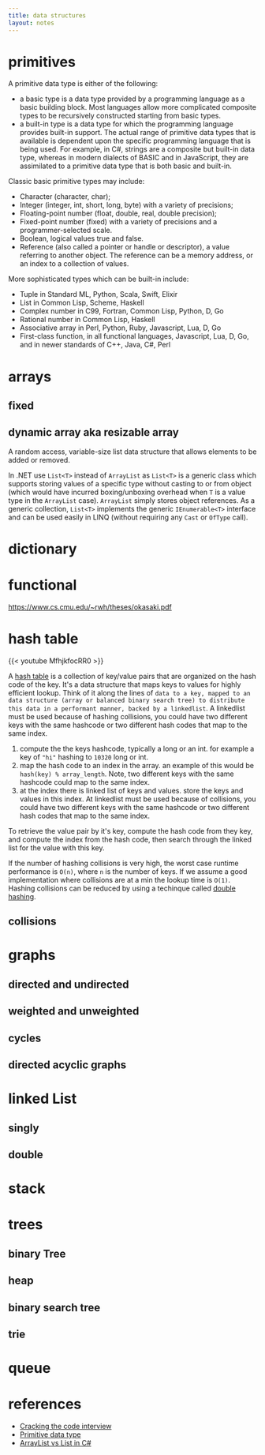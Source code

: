 ```yaml
---
title: data structures
layout: notes
---
```


# primitives

A primitive data type is either of the following:

- a basic type is a data type provided by a programming language as a basic building block. Most languages allow more complicated composite types to be recursively constructed starting from basic types.
- a built-in type is a data type for which the programming language provides built-in support.
The actual range of primitive data types that is available is dependent upon the specific programming language that is being used. For example, in C#, strings are a composite but built-in data type, whereas in modern dialects of BASIC and in JavaScript, they are assimilated to a primitive data type that is both basic and built-in.

Classic basic primitive types may include:

* Character (character, char);
* Integer (integer, int, short, long, byte) with a variety of precisions;
* Floating-point number (float, double, real, double precision);
* Fixed-point number (fixed) with a variety of precisions and a programmer-selected scale.
* Boolean, logical values true and false.
* Reference (also called a pointer or handle or descriptor), a value referring to another object. The reference can be a memory address, or an index to a collection of values.

More sophisticated types which can be built-in include:

* Tuple in Standard ML, Python, Scala, Swift, Elixir
* List in Common Lisp, Scheme, Haskell
* Complex number in C99, Fortran, Common Lisp, Python, D, Go
* Rational number in Common Lisp, Haskell
* Associative array in Perl, Python, Ruby, Javascript, Lua, D, Go
* First-class function, in all functional languages, Javascript, Lua, D, Go, and in newer standards of C++, Java, C#, Perl

# arrays

## fixed

## dynamic array aka resizable array

A random access, variable-size list data structure that allows elements to be added or removed. 

In .NET use `List<T>` instead of `ArrayList` as `List<T>` is a generic class which supports storing values of a specific type without casting to or from object (which would have incurred boxing/unboxing overhead when `T` is a value type in the `ArrayList` case). `ArrayList` simply stores object references. As a generic collection, `List<T>` implements the generic `IEnumerable<T>` interface and can be used easily in LINQ (without requiring any `Cast` or `OfType` call).

# dictionary

# functional
https://www.cs.cmu.edu/~rwh/theses/okasaki.pdf

# hash table

{{< youtube MfhjkfocRR0 >}}

A [hash table](https://github.com/dotnet/corefx/blob/9cb4ea0045eed954d72aea6f283d22f2d7fb3c7b/src/Common/src/CoreLib/System/Collections/Hashtable.cs) is a collection of key/value pairs that are organized on the hash code of the key. It's a data structure that maps keys to values for highly efficient lookup. Think of it along the lines of `data to a key, mapped to an data structure (array or balanced binary search tree) to distribute this data in a performant manner, backed by a linkedlist`. A linkedlist must be used because of hashing collisions, you could have two different keys with the same hashcode or two different hash codes that map to the same index.

1. compute the the keys hashcode, typically a long or an int. for example a key of `"hi"` hashing to `10320` long or int.
2. map the hash code to an index in the array. an example of this would be `hash(key) % array_length`. Note, two different keys with the same hashcode could map to the same index.
3. at the index there is linked list of keys and values. store the keys and values in this index. At linkedlist must be used because of collisions, you could have two different keys with the same hashcode or two different hash codes that map to the same index.

To retrieve the value pair by it's key, compute the hash code from they key, and compute the index from the hash code, then search through the linked list for the value with this key.

If the number of hashing collisions is very high, the worst case runtime performance is `O(n)`, where `n` is the number of keys. If we assume a good implementation where collisions are at a min the lookup time is `O(1)`. Hashing collisions can be reduced by using a techinque called [double hashing](https://en.wikipedia.org/wiki/Double_hashing).

## collisions

# graphs

## directed and undirected

## weighted and unweighted

## cycles

## directed acyclic graphs

# linked List

## singly

## double

# stack

# trees

## binary Tree

## heap

## binary search tree

## trie


# queue

# references
- [Cracking the code interview](http://plusteach.com/digbooks/b_img/three.pdf)
- [Primitive data type](https://en.wikipedia.org/wiki/Primitive_data_type)
- [ArrayList vs List<T> in C#](https://stackoverflow.com/questions/2309694/arraylist-vs-list-in-c-sharp)
